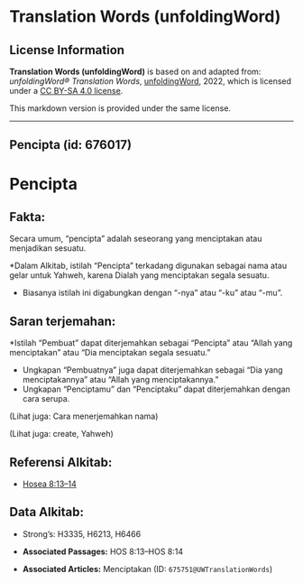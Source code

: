# Translation Words (unfoldingWord)

## License Information

**Translation Words (unfoldingWord)** is based on and adapted from: _unfoldingWord® Translation Words_, [unfoldingWord](https://unfoldingword.org/utw), 2022, which is licensed under a [CC BY-SA 4.0 license](https://creativecommons.org/licenses/by-sa/4.0/legalcode.en).

This markdown version is provided under the same license.



--------------------------------

## Pencipta (id: 676017)

Pencipta
========

Fakta:
------

Secara umum, “pencipta” adalah seseorang yang menciptakan atau menjadikan sesuatu.

\*Dalam Alkitab, istilah “Pencipta” terkadang digunakan sebagai nama atau gelar untuk Yahweh, karena Dialah yang menciptakan segala sesuatu.

* Biasanya istilah ini digabungkan dengan “\-nya” atau “\-ku” atau “\-mu”.

Saran terjemahan:
-----------------

\*Istilah “Pembuat” dapat diterjemahkan sebagai “Pencipta” atau “Allah yang menciptakan” atau “Dia menciptakan segala sesuatu.”

* Ungkapan “Pembuatnya” juga dapat diterjemahkan sebagai “Dia yang menciptakannya” atau “Allah yang menciptakannya.”
* Ungkapan “Penciptamu” dan “Penciptaku” dapat diterjemahkan dengan cara serupa.

(Lihat juga: Cara menerjemahkan nama)

(Lihat juga: create, Yahweh)

Referensi Alkitab:
------------------

* [Hosea 8:13–14](https://ref.ly/Hos8:13-Hos8:14)

Data Alkitab:
-------------

* Strong’s: H3335, H6213, H6466

* **Associated Passages:** HOS 8:13–HOS 8:14
* **Associated Articles:** Menciptakan (ID: `675751@UWTranslationWords`)

